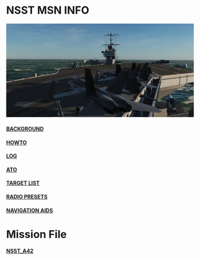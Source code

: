 # NSST MSN INFO

![Front IMG](/Docs/front_img.PNG)  

####  [BACKGROUND](/Docs/background.md)  
####  [HOWTO](/Docs/howto.md)  
####  [LOG](/Docs/log.md)  

####  [ATO](/Docs/ATO.md)  
####  [TARGET LIST](/Docs/targets/maintgtlist.md)  
####  [RADIO PRESETS](/Docs/radiopresets.md)  
####  [NAVIGATION AIDS](/Docs/navigation.md)  

# Mission File

####  [NSST_A42](/Docs/NSST_A42_RELEASE.miz)